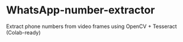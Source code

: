 # WhatsApp-number-extractor
Extract phone numbers from video frames using OpenCV + Tesseract (Colab-ready)
